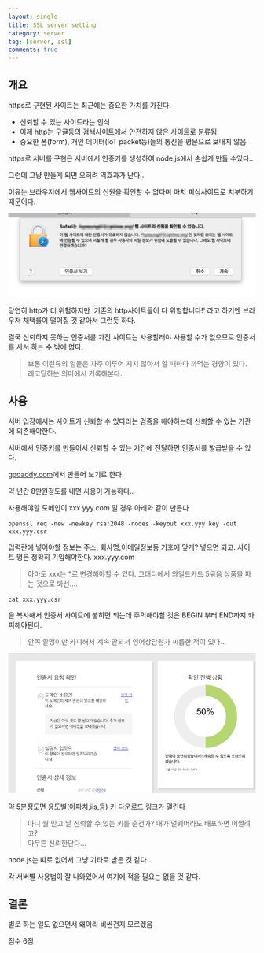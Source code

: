 ```yaml
---
layout: single
title: SSL server setting
category: server
tag: [server, ssl]
comments: true
---
```


## 개요

https로 구현된 사이트는 최근에는 중요한 가치를 가진다.

- 신뢰할 수 있는 사이트라는 인식
- 이제 http는 구글등의 검색사이트에서 안전하지 않은 사이트로 분류됨
- 중요한 폼(form), 개인 데이터(IoT packet등)들의 통신을 평문으로 보내지 않음

https로 서버를 구현은 서버에서 인증키를 생성하여 node.js에서 손쉽게 만들 수있다..

그런데 그냥 만들게 되면 오히려 역효과가 난다.. 

이유는 브라우저에서 웹사이트의 신원을 확인할 수 없다며 마치 피싱사이트로 치부하기 때문이다.

![alt Phishing](/images/ssl/2.png)
 
당연히 http가 더 위험하지만 '기존의 http사이트들이 다 위험합니다!' 라고 하기엔 브라우저 채택률이 떨어질 것 같아서 그런듯 하다.
 
결국 신뢰하지 못하는 인증서를 가진 사이트는 사용할래야 사용할 수가 없으므로 인증서를 사서 하는 수 밖에 없다. 

> 보통 이런류의 일들은 자주 이루어 지지 않아서 할 때마다 까먹는 경향이 있다.  
레코딩하는 의미에서 기록해본다.


## 사용

서버 입장에서는 사이트가 신뢰할 수 있다라는 검증을 해야하는데 신뢰할 수 있는 기관에 의존해야한다.
 
서버에서 인증키를 만들어서 신뢰할 수 있는 기간에 전달하면 인증서를 발급받을 수 있다.

[godaddy.com](https://godaddy.com)에서 만들어 보기로 한다.

약 년간 8만원정도를 내면 사용이 가능하다..

사용해야할 도메인이 xxx.yyy.com 일 경우 아래와 같이 만든다

```text
openssl req -new -newkey rsa:2048 -nodes -keyout xxx.yyy.key -out xxx.yyy.csr
```

입력란에 넣어야할 정보는 주소, 회사명,이메일정보등 기호에 맞게? 넣으면 되고. 사이트 명은 정확히 기입해야한다. xxx.yyy.com

> 아마도 xxx는 *로 변경해야할 수 있다. 고대디에서 와일드카드 5묶음 상품을 파는 것으로 봐선.... 

```text
cat xxx.yyy.csr
```

을 복사해서 인증서 사이트에 붙히면 되는데 주의해야할 것은 BEGIN 부터 END까지 카피해야된다.

> 안쪽 알맹이만 카피해서 계속 안되서 영어상담원가 씨름한 적이 있다...

![alt ssl](/images/ssl/1.png)

약 5분정도면 용도별(아파치,iis,등) 키 다운로드 링크가 열린다

> 아니 뭘 믿고 날 신뢰할 수 있는 키를 준건가? 내가 멀웨어라도 배포하면 어쩔려고?  
아무튼 신뢰한단다...

node.js는 따로 없어서 그냥 기타로 받은 것 같다..

각 서버별 사용법이 잘 나와있어서 여기에 적을 필요는 없을 것 같다.

## 결론

별로 하는 일도 없으면서 왜이리 비싼건지 모르겠음

점수 6점